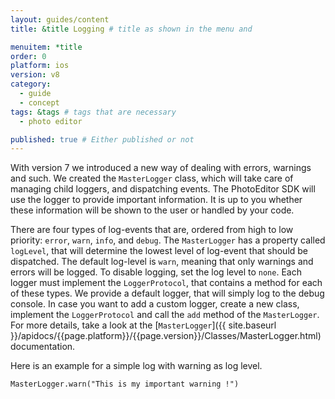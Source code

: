 ```yaml
---
layout: guides/content
title: &title Logging # title as shown in the menu and

menuitem: *title
order: 0
platform: ios
version: v8
category:
  - guide
  - concept
tags: &tags # tags that are necessary
  - photo editor

published: true # Either published or not
---
```



With version 7 we introduced a new way of dealing with errors, warnings and such.
We created the `MasterLogger` class, which will take care of managing child loggers, and dispatching events.
The PhotoEditor SDK will use the logger to provide important information. It is up to you whether these information will be shown
to the user or handled by your code.

There are four types of log-events that are, ordered from high to low priority: `error`, `warn`, `info`, and `debug`.
The `MasterLogger` has a property called `logLevel`, that will determine the lowest level of log-event that should be dispatched.
The default log-level is `warn`, meaning that only warnings and errors will be logged. To disable logging, set the log level to `none`.
Each logger must implement the `LoggerProtocol`,
that contains a method for each of these types. We provide a default logger, that will simply log to the debug console.
In case you want to add a custom logger, create a new class, implement the `LoggerProtocol` and call the `add` method of the `MasterLogger`.
For more details, take a look at the [`MasterLogger`]({{ site.baseurl }}/apidocs/{{page.platform}}/{{page.version}}/Classes/MasterLogger.html) documentation.

Here is an example for a simple log with warning as log level.

```MasterLogger.warn("This is my important warning !")```
